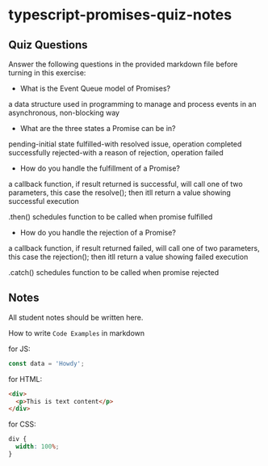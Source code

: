 # typescript-promises-quiz-notes

## Quiz Questions

Answer the following questions in the provided markdown file before turning in this exercise:

- What is the Event Queue model of Promises?

a data structure used in programming to manage and process events in an asynchronous, non-blocking way

- What are the three states a Promise can be in?

pending-initial state
fulfilled-with resolved issue, operation completed successfully
rejected-with a reason of rejection, operation failed

- How do you handle the fulfillment of a Promise?

a callback function, if result returned is successful, will call one of two parameters, this case the resolve(); then itll return a value showing successful execution

.then() schedules function to be called when promise fulfilled

- How do you handle the rejection of a Promise?

a callback function, if result returned failed, will call one of two parameters, this case the rejection(); then itll return a value showing failed execution

.catch() schedules function to be called when promise rejected

## Notes

All student notes should be written here.

How to write `Code Examples` in markdown

for JS:

```javascript
const data = 'Howdy';
```

for HTML:

```html
<div>
  <p>This is text content</p>
</div>
```

for CSS:

```css
div {
  width: 100%;
}
```
